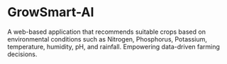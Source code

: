 # GrowSmart-AI
A web-based application that recommends suitable crops based on environmental conditions such as Nitrogen, Phosphorus, Potassium, temperature, humidity, pH, and rainfall. Empowering data-driven farming decisions.
